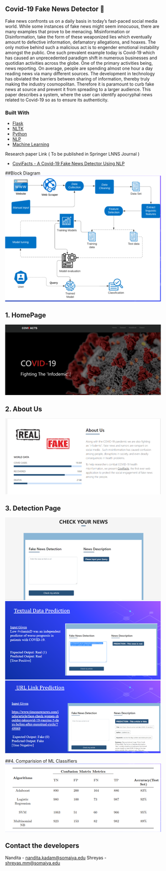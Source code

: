 ## Covid-19 Fake News Detector 💉 

<p> Fake news confronts us on a daily basis in today’s fast-paced social media world. While some instances of fake news might seem innocuous, there are many examples that prove to be menacing. Misinformation or Disinformation, take the form of these weaponized lies which
eventually amount to defective information, defamatory allegations, and hoaxes. The only motive behind such a malicious act is to engender emotional instability amongst the public. One such prevalent example today is Covid-19 which has caused an unprecedented paradigm shift in numerous businesses and quotidian activities across the globe. One of the primary activities being, news reporting. On average, people are spending almost one hour a day reading news via many different sources. The development in technology has obviated the barriers between sharing of information, thereby truly making the industry cosmopolitan. Therefore it is paramount to curb fake news at source and prevent it from spreading to a larger audience. This paper describes a system, where the user can identify apocryphal news related to Covid-19 so as to ensure its authenticity.
  
### Built With

* [Flask](https://flask.palletsprojects.com/en/2.0.x/)
* [NLTK](https://www.nltk.org/)
* [Python](https://www.python.org/)
* [NLP](https://towardsdatascience.com/introduction-to-natural-language-processing-for-text-df845750fb63)
* [Machine Learning](https://scikit-learn.org/stable/)
 
Research paper Link ( To be published in Springer LNNS Journal )
* [CoviFacts - A Covid-19 Fake News Detector Using NLP](https://ictcs.in/agenda.php)
  
##Block Diagram
  ![block](./images/block.png)
  
## 1. HomePage
  
   ![home](./images/home.png)
  
## 2. About Us
  
   ![about](./images/about.png)
  
## 3. Detection Page
  
  ![detect](./images/detect.png)
  ![text](./images/text.png)
  ![url](./images/url.png)

  ##4. Comparision of ML Classifiers
  ![ML](./images/ML.png)
  
<!-- CONTACT -->
## Contact the developers
Nandita - nandita.kadam@somaiya.edu
Shreyas  - shreyas.mm@somaiya.edu




